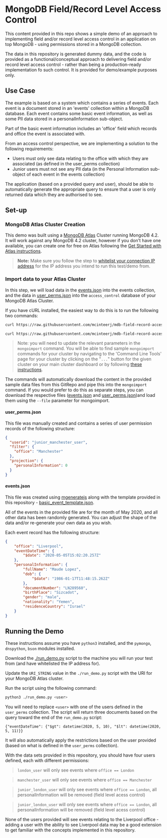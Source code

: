 # MongoDB Field/Record Level Access Control
This content provided in this repo shows a simple demo of an approach to implementing field and/or record level access control in an application on top MongoDB - using permissions stored in a MongoDB collection.

The data in this repository is generated dummy data, and the code is provided as a functional/conceptual approach to delivering field and/or record level access control - rather than being a production-ready implementation fo such control. It is provided for demo/example purposes only. 

## Use Case
The example is based on a system which contains a series of events. Each event is a document stored in an 'events' collection within a MongoDB database. Each event contains some basic event information, as well as some PII data stored in a personalInformation sub-object.

Part of the basic event information includes an 'office' field which records and office the event is associated with. 

From an access control perspective, we are implementing a solution to the following requirements:

* Users must only see data relating to the office with which they are associated (as defined in the user_perms collection)
* Junior users must not see any PII data (in the Personal Information sub-object of each event in the events collection)

The application (based on a provided query and user), should be able to automatically generate the appropriate query to ensure that a user is only returned data which they are authorised to see. 

## Set-up
### MongoDB Atlas Cluster Creation
This demo was built using a [MongoDB Atlas](https://www.mongodb.com/cloud/atlas) Cluster running MongoDB 4.2. It will work against any MongoDB 4.2 cluster, however if you don't have one available, you can create one for free on Atlas following the [Get Started with Atlas instructions](https://docs.atlas.mongodb.com/getting-started/).

> **Note:** Make sure you follow the step to [whitelist your connection IP address](https://docs.atlas.mongodb.com/tutorial/whitelist-connection-ip-address/) for the IP address you intend to run this test/demo from. 

### Import data to your Atlas Cluster
In this step, we will load data in the [events.json](./events.json) into the events collection, and the data in [user_perms.json](./user_perms.json) into the `access_control` database of your MongoDB Atlas Cluster.

If you have cURL installed, the easiest way to do this is to run the following two commands:

```bash
curl https://raw.githubusercontent.com/mcinteerj/mdb-field-record-access-control/master/events.json | mongoimport --host <CLUSTER-URI> --ssl --username <USERNAME> --password <PASSWORD> --authenticationDatabase admin --db access_control --collection events

curl https://raw.githubusercontent.com/mcinteerj/mdb-field-record-access-control/master/user_perms.json | mongoimport --host <CLUSTER-URI> --ssl --username <USERNAME> --password <PASSWORD> --authenticationDatabase admin --db access_control --collection user_perms
```

>Note: you will need to update the relevant parameters in the `mongoimport` command. You will be able to find sample `mongoimport` commands for your cluster by navigating to the 'Command Line Tools' page for your cluster by clicking on the "`...`" button for the given cluster on your main cluster dashboard or by following [these instructions](https://docs.atlas.mongodb.com/import/mongoimport/).

The commands will automatically download the content in the provided sample data files from this GitRepo and pipe this into the `mongoimport` command. If you would prefer to do this as separate steps, you can download the respective files ([events.json](./events.json) and [user_perms.json](./user_perms.json))and load them using the `--file` parameter for mongoimport. 

#### user_perms.json
This file was manually created and contains a series of user permission records of the following structure:

```json
{
  "userid": "junior_manchester_user",
  "filter": {
    "office": "Manchester"
  },
  "projection": {
    "personalInformation": 0
  }
}
```

#### events.json
This file was created using [mgeneratejs](https://github.com/rueckstiess/mgeneratejs) along with the template provided in this repository - [basic_event_template.json](./basic_event_template.json). 

All of the events in the provided file are for the month of May 2020, and all other data has been randomly generated. You can adjust the shape of the data and/or re-generate your own data as you wish. 

Each event record has the following structure:

```json
{
    "office": "Liverpool",
    "eventDateTime": {
        "$date": "2020-05-05T15:02:20.257Z"
    },
    "personalInformation": {
        "fullName": "Maude Lopez",
        "dob": {
            "$date": "1986-01-17T11:48:15.262Z"
        },
        "documentNumber": "LN289560",
        "birthPlace": "Sizcadot",
        "gender": "male",
        "nationality": "Yemen",
        "residenceCountry": "Israel"
    }
}
```

## Running the Demo

These instructions assume you have `python3` installed, and the `pymongo`, `dnspython`, `bson` modules installed. 

Download the [./run_demo.py](./run_demo.py) script to the machine you will run your test from (and have whitelisted the IP address for). 

Update the `URI_STRING` value in the `./run_demo.py` script with the URI for your MongoDB Atlas cluster. 

Run the script using the following command:
```bash
python3 ./run_demo.py <user>
```

You will need to replace `<user>` with one of the users defined in the `user_perms` collection. The script will return three documents based on the query toward the end of the `run_demo.py` script:

```python3
{"eventDateTime": {"$gt": datetime(2020, 5, 10), "$lt": datetime(2020, 5, 11)}}
```

It will also automatically apply the restrictions based on the user provided (based on what is defined in the `user_perms` collection).

With the data sets provided in this repository, you should have four users defined, each with different permissions:

> `london_user` will only see events where `office == London`

> `manchester_user` will only see events where `office == Manchester`

> `junior_london_user` will only see events where `office == London`, all personalInformation will be removed (field level acess control)

> `junior_london_user` will only see events where `office == London`, all personalInformation will be removed (field level acess control)

None of the users provided will see events relating to the Liverpool office - adding a user with the ability to see Liverpool data may be a good extension to get familiar with the concepts implemented in this repository.